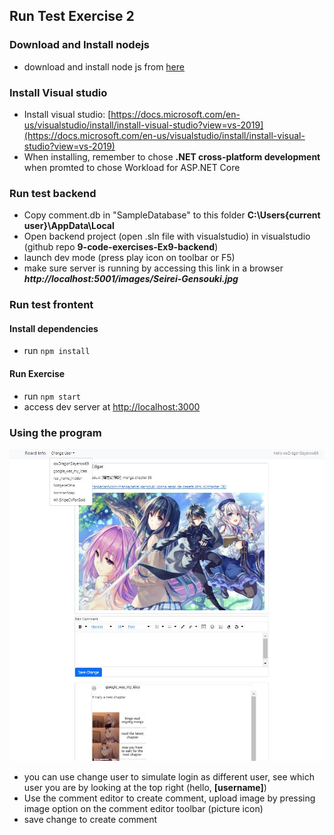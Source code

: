 ## Run Test Exercise 2
### Download and Install nodejs
- download and install node js from [here](https://nodejs.org/en/download/)

### Install Visual studio
- Install visual studio: [https://docs.microsoft.com/en-us/visualstudio/install/install-visual-studio?view=vs-2019](https://docs.microsoft.com/en-us/visualstudio/install/install-visual-studio?view=vs-2019)
- When installing, remember to chose **.NET cross-platform development** when promted to chose Workload for ASP.NET Core

### Run test backend
- Copy comment.db in "SampleDatabase" to this folder **C:\Users\{current user}\AppData\Local**
- Open backend project (open .sln file with visualstudio) in visualstudio (github repo **9-code-exercises-Ex9-backend**)
- launch dev mode (press play icon on toolbar or F5)
- make sure server is running by accessing this link in a browser ***http://localhost:5001/images/Seirei-Gensouki.jpg***

### Run test frontent
#### Install dependencies
- run ```npm install```
#### Run Exercise
- run ```npm start```
- access dev server at [http://localhost:3000](http://localhost:3000)

### Using the program
![where is my image](./demo.JPG)
- you can use change user to simulate login as different user, see which user you are by looking at the top right (hello, **[username]**)
- Use the comment editor to create comment, upload image by pressing image option on the comment editor toolbar (picture icon)
- save change to create comment

